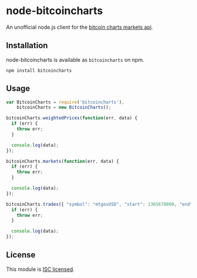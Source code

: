 node-bitcoincharts
=====

An unofficial node.js client for the [bitcoin charts markets api](http://bitcoincharts.com/about/markets-api/).

## Installation

node-bitcoincharts is available as `bitcoincharts` on npm.

```
npm install bitcoincharts
```

## Usage

```javascript
var BitcoinCharts = require('bitcoincharts'),
    bitcoinCharts = new BitcoinCharts();

bitcoinCharts.weightedPrices(function(err, data) {
  if (err) {
    throw err;
  }

  console.log(data);
});

bitcoinCharts.markets(function(err, data) {
  if (err) {
    throw err;
  }

  console.log(data);
});

bitcoinCharts.trades({ "symbol": "mtgoxUSD", "start": 1365670800, "end": 1365670860 }, function(err, data) {
  if (err) {
    throw err;
  }

  console.log(data);
}); 
```

## License

This module is [ISC licensed](https://github.com/pskupinski/node-bitcoincharts/blob/master/LICENSE.txt).
